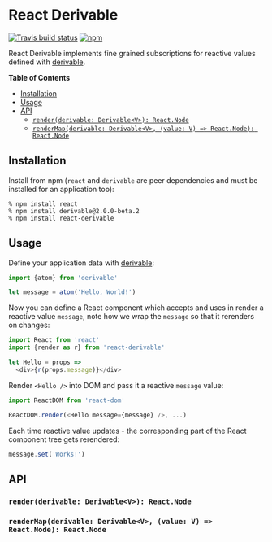 # React Derivable

[![Travis build status](https://img.shields.io/travis/andreypopp/react-derivable/master.svg)](https://travis-ci.org/andreypopp/react-derivable)
[![npm](https://img.shields.io/npm/v/react-derivable.svg)](https://www.npmjs.com/package/react-derivable)

React Derivable implements fine grained subscriptions for reactive values
defined with [derivable][].

<!-- START doctoc generated TOC please keep comment here to allow auto update -->
<!-- DON'T EDIT THIS SECTION, INSTEAD RE-RUN doctoc TO UPDATE -->
**Table of Contents**

- [Installation](#installation)
- [Usage](#usage)
- [API](#api)
  - [`render(derivable: Derivable<V>): React.Node`](#renderderivable-derivablev-reactnode)
  - [`renderMap(derivable: Derivable<V>, (value: V) => React.Node): React.Node`](#rendermapderivable-derivablev-value-v--reactnode-reactnode)

<!-- END doctoc generated TOC please keep comment here to allow auto update -->

## Installation

Install from npm (`react` and `derivable` are peer dependencies and must be
installed for an application too):

```
% npm install react
% npm install derivable@2.0.0-beta.2
% npm install react-derivable
```

## Usage

Define your application data with [derivable][]:

```js
import {atom} from 'derivable'

let message = atom('Hello, World!')
```

Now you can define a React component which accepts and uses in render a reactive
value `message`, note how we wrap the `message` so that it rerenders on changes:

```js
import React from 'react'
import {render as r} from 'react-derivable'

let Hello = props =>
  <div>{r(props.message)}</div>
```

Render `<Hello />` into DOM and pass it a reactive `message` value:

```js
import ReactDOM from 'react-dom'

ReactDOM.render(<Hello message={message} />, ...)
```

Each time reactive value updates - the corresponding part of the React component
tree gets rerendered:

```js
message.set('Works!')
```

## API

### `render(derivable: Derivable<V>): React.Node`

### `renderMap(derivable: Derivable<V>, (value: V) => React.Node): React.Node`

[React]: https://reactjs.org
[derivable]: https://github.com/ds300/derivablejs
[immutable]: https://github.com/facebook/immutable-js
[history]: https://github.com/ReactJSTraining/history§
